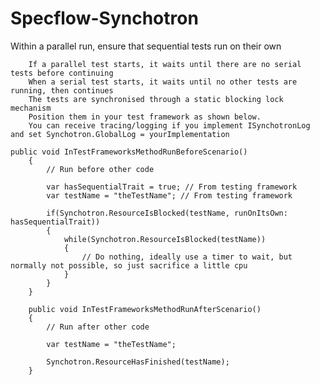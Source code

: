 # Specflow-Synchotron
Within a parallel run, ensure that sequential tests run on their own

        If a parallel test starts, it waits until there are no serial tests before continuing
		When a serial test starts, it waits until no other tests are running, then continues
		The tests are synchronised through a static blocking lock mechanism
		Position them in your test framework as shown below.
		You can receive tracing/logging if you implement ISynchotronLog and set Synchotron.GlobalLog = yourImplementation
		
	public void InTestFrameworksMethodRunBeforeScenario()
        {
            // Run before other code

            var hasSequentialTrait = true; // From testing framework
            var testName = "theTestName"; // From testing framework

            if(Synchotron.ResourceIsBlocked(testName, runOnItsOwn: hasSequentialTrait))
            {
                while(Synchotron.ResourceIsBlocked(testName))
                {
                    // Do nothing, ideally use a timer to wait, but normally not possible, so just sacrifice a little cpu
                }
            }
        }

        public void InTestFrameworksMethodRunAfterScenario()
        {
            // Run after other code

            var testName = "theTestName";

            Synchotron.ResourceHasFinished(testName);
        }
